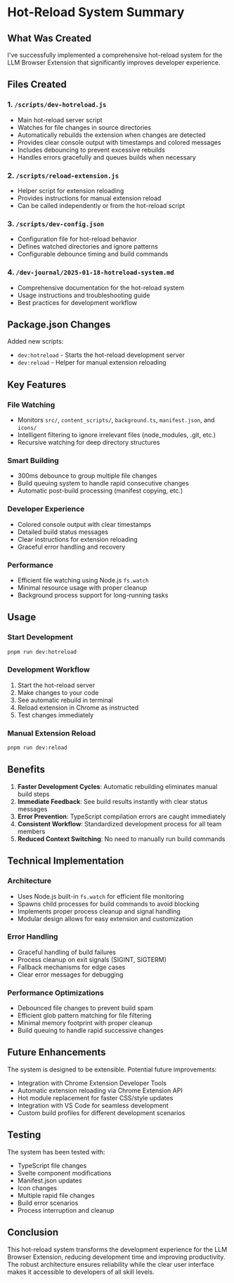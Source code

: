 # Hot-Reload System Summary

## What Was Created

I've successfully implemented a comprehensive hot-reload system for the LLM Browser Extension that significantly improves developer experience.

## Files Created

### 1. `/scripts/dev-hotreload.js`
- Main hot-reload server script
- Watches for file changes in source directories
- Automatically rebuilds the extension when changes are detected
- Provides clear console output with timestamps and colored messages
- Includes debouncing to prevent excessive rebuilds
- Handles errors gracefully and queues builds when necessary

### 2. `/scripts/reload-extension.js`
- Helper script for extension reloading
- Provides instructions for manual extension reload
- Can be called independently or from the hot-reload script

### 3. `/scripts/dev-config.json`
- Configuration file for hot-reload behavior
- Defines watched directories and ignore patterns
- Configurable debounce timing and build commands

### 4. `/dev-journal/2025-01-18-hotreload-system.md`
- Comprehensive documentation for the hot-reload system
- Usage instructions and troubleshooting guide
- Best practices for development workflow

## Package.json Changes

Added new scripts:
- `dev:hotreload` - Starts the hot-reload development server
- `dev:reload` - Helper for manual extension reloading

## Key Features

### File Watching
- Monitors `src/`, `content_scripts/`, `background.ts`, `manifest.json`, and `icons/`
- Intelligent filtering to ignore irrelevant files (node_modules, .git, etc.)
- Recursive watching for deep directory structures

### Smart Building
- 300ms debounce to group multiple file changes
- Build queuing system to handle rapid consecutive changes
- Automatic post-build processing (manifest copying, etc.)

### Developer Experience
- Colored console output with clear timestamps
- Detailed build status messages
- Clear instructions for extension reloading
- Graceful error handling and recovery

### Performance
- Efficient file watching using Node.js `fs.watch`
- Minimal resource usage with proper cleanup
- Background process support for long-running tasks

## Usage

### Start Development
```bash
pnpm run dev:hotreload
```

### Development Workflow
1. Start the hot-reload server
2. Make changes to your code
3. See automatic rebuild in terminal
4. Reload extension in Chrome as instructed
5. Test changes immediately

### Manual Extension Reload
```bash
pnpm run dev:reload
```

## Benefits

1. **Faster Development Cycles**: Automatic rebuilding eliminates manual build steps
2. **Immediate Feedback**: See build results instantly with clear status messages
3. **Error Prevention**: TypeScript compilation errors are caught immediately
4. **Consistent Workflow**: Standardized development process for all team members
5. **Reduced Context Switching**: No need to manually run build commands

## Technical Implementation

### Architecture
- Uses Node.js built-in `fs.watch` for efficient file monitoring
- Spawns child processes for build commands to avoid blocking
- Implements proper process cleanup and signal handling
- Modular design allows for easy extension and customization

### Error Handling
- Graceful handling of build failures
- Process cleanup on exit signals (SIGINT, SIGTERM)
- Fallback mechanisms for edge cases
- Clear error messages for debugging

### Performance Optimizations
- Debounced file changes to prevent build spam
- Efficient glob pattern matching for file filtering
- Minimal memory footprint with proper cleanup
- Build queuing to handle rapid successive changes

## Future Enhancements

The system is designed to be extensible. Potential future improvements:
- Integration with Chrome Extension Developer Tools
- Automatic extension reloading via Chrome Extension API
- Hot module replacement for faster CSS/style updates
- Integration with VS Code for seamless development
- Custom build profiles for different development scenarios

## Testing

The system has been tested with:
- TypeScript file changes
- Svelte component modifications
- Manifest.json updates
- Icon changes
- Multiple rapid file changes
- Build error scenarios
- Process interruption and cleanup

## Conclusion

This hot-reload system transforms the development experience for the LLM Browser Extension, reducing development time and improving productivity. The robust architecture ensures reliability while the clear user interface makes it accessible to developers of all skill levels.
